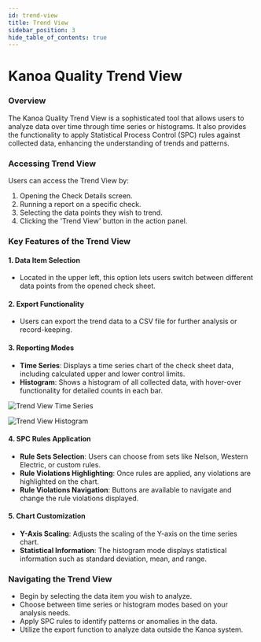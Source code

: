 ```yaml
---
id: trend-view
title: Trend View
sidebar_position: 3
hide_table_of_contents: true
---
```

# Kanoa Quality Trend View

### Overview
The Kanoa Quality Trend View is a sophisticated tool that allows users to analyze data over time through time series or histograms. It also provides the functionality to apply Statistical Process Control (SPC) rules against collected data, enhancing the understanding of trends and patterns.

### Accessing Trend View
Users can access the Trend View by:
1. Opening the Check Details screen.
2. Running a report on a specific check.
3. Selecting the data points they wish to trend.
4. Clicking the 'Trend View' button in the action panel.

### Key Features of the Trend View

#### 1. **Data Item Selection**
   - Located in the upper left, this option lets users switch between different data points from the opened check sheet.

#### 2. **Export Functionality**
   - Users can export the trend data to a CSV file for further analysis or record-keeping.

#### 3. **Reporting Modes**
   - **Time Series**: Displays a time series chart of the check sheet data, including calculated upper and lower control limits.
   - **Histogram**: Shows a histogram of all collected data, with hover-over functionality for detailed counts in each bar.

![Trend View Time Series](/img/quality-analysis-trend-view1.png)

![Trend View Histogram](/img/quality-analysis-trend-view2.png)

#### 4. **SPC Rules Application**
   - **Rule Sets Selection**: Users can choose from sets like Nelson, Western Electric, or custom rules.
   - **Rule Violations Highlighting**: Once rules are applied, any violations are highlighted on the chart.
   - **Rule Violations Navigation**: Buttons are available to navigate and change the rule violations displayed.

#### 5. **Chart Customization**
   - **Y-Axis Scaling**: Adjusts the scaling of the Y-axis on the time series chart.
   - **Statistical Information**: The histogram mode displays statistical information such as standard deviation, mean, and range.

### Navigating the Trend View

- Begin by selecting the data item you wish to analyze.
- Choose between time series or histogram modes based on your analysis needs.
- Apply SPC rules to identify patterns or anomalies in the data.
- Utilize the export function to analyze data outside the Kanoa system.
